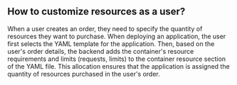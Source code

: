 ## How to customize resources as a user?

When a user creates an order, they need to specify the quantity of resources they want to purchase. When deploying an application, the user first selects the YAML template for the application. Then, based on the user's order details, the backend adds the container's resource requirements and limits (requests, limits) to the container resource section of the YAML file. This allocation ensures that the application is assigned the quantity of resources purchased in the user's order.